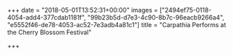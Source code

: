 +++
date = "2018-05-01T13:52:31+00:00"
images = ["2494ef75-0118-4054-add4-377cdab1181f", "99b23b5d-d7e3-4c90-8b7c-96eacb9266a4", "e5552f46-de78-4053-ac52-7e3adb4a81c1"]
title = "Carpathia Performs at the Cherry Blossom Festival"

+++
